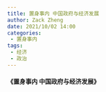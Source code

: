 ```yaml
---
title: 置身事内 中国政府与经济发展
author: Zack Zheng
date: 2021/10/02 14:00
categories:
 - 置身事内
tags:
 - 经济
 - 政治
---
```


#### 《置身事内 中国政府与经济发展》
